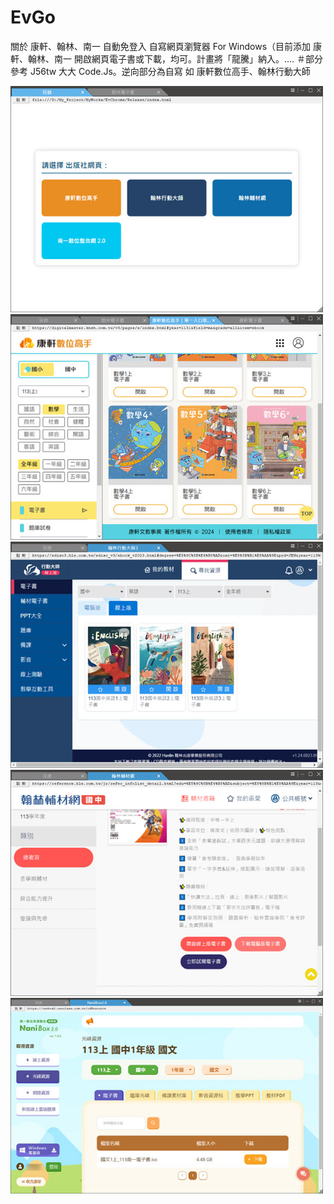 # EvGo
關於 康軒、翰林、南一 自動免登入 自寫網頁瀏覽器 For Windows（目前添加 康軒、翰林、南一
開啟網頁電子書或下載，均可。計畫將「龍騰」納入。....
＃部分參考 J56tw 大大 Code.Js。逆向部分為自寫 如 康軒數位高手、翰林行動大師

<img src="screenshot/fRoot.jpg" alt="主畫面" width="500"><img src="screenshot/fknsh.jpg" alt="康軒數位高手" width="500"><img src="screenshot/fhle.jpg" alt="翰林行動大師]" width="500"><img src="screenshot/fhleref.jpg" alt="翰林輔材網" width="500"><img src="screenshot/fnani.jpg?233" alt="南一數位資源" width="500">
